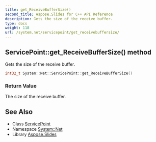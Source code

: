 ```yaml
---
title: get_ReceiveBufferSize()
second_title: Aspose.Slides for C++ API Reference
description: Gets the size of the receive buffer.
type: docs
weight: 118
url: /system.net/servicepoint/get_receivebuffersize/
---
```

## ServicePoint::get_ReceiveBufferSize() method


Gets the size of the receive buffer.

```cpp
int32_t System::Net::ServicePoint::get_ReceiveBufferSize()
```


### Return Value

The size of the receive buffer.

## See Also

* Class [ServicePoint](../)
* Namespace [System::Net](../../)
* Library [Aspose.Slides](../../../)